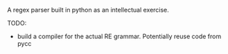 A regex parser built in python as an intellectual exercise.

TODO:
- build a compiler for the actual RE grammar. Potentially reuse code from pycc
